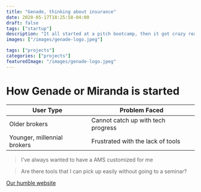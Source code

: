 ```yaml
---
title: "Genade, thinking about insurance"
date: 2020-05-17T18:25:58-04:00
draft: false
tags: ["startup"]
description: "It all started at a pitch bootcamp, then it got crazy really quickly"
images: ["/images/genade-logo.jpeg"]

tags: ["projects"]
categories: ["projects"]
featuredImage: "/images/genade-logo.jpeg"
---
```


# How Genade or Miranda is started

User Type | Problem Faced
------------ | -------------
Older brokers | Cannot catch up with tech progress
Younger, millennial brokers | Frustrated with the lack of tools

> I've always wanted to have a AMS customized for me

> Are there tools that I can pick up easily without going to a seminar?

[Our humble website](http://genade.co)

